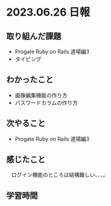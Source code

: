 # 2023.06.26 日報

## 取り組んだ課題
- Progate Ruby on Rails 道場編3
- タイピング

## わかったこと
- 画像編集機能の作り方
- パスワードカラムの作り方

## 次やること
-  Progate Ruby on Rails 道場編3

## 感じたこと
　ログイン機能のところは結構難しい、、、。

## 学習時間
